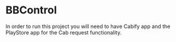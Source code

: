 # BBControl

In order to run this project you will need to have Cabify app and the PlayStore app for the Cab request functionality.
